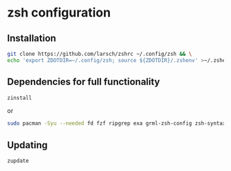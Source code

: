 # zsh configuration

## Installation

```sh
git clone https://github.com/larsch/zshrc ~/.config/zsh && \
echo 'export ZDOTDIR=~/.config/zsh; source ${ZDOTDIR}/.zshenv' >~/.zshenv
```

## Dependencies for full functionality

```sh
zinstall
```

or

```sh
sudo pacman -Syu --needed fd fzf ripgrep exa grml-zsh-config zsh-syntax-highlighting
```

## Updating

```sh
zupdate
```
